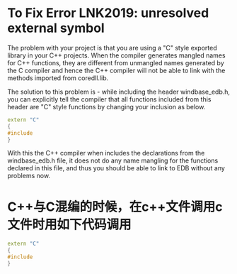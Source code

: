 # To Fix Error LNK2019: unresolved external symbol

The problem with your project is that you are using a "C" style exported library in your C++ projects. When the compiler generates mangled names for C++ functions, they are different from unmangled names generated by the C compiler and hence the C++ compiler will not be able to link with the methods imported from coredll.lib.

The solution to this problem is - while including the header windbase_edb.h, you can explicitly tell the compiler that all functions included from this header are "C" style functions by changing your inclusion as below.

```C++
extern "C"
{
#include 
}
```

With this the C++ compiler when includes the declarations from the windbase_edb.h file, it does not do any name mangling for the functions declared in this file, and thus you should be able to link to EDB without any problems now.

# C++与C混编的时候，在c++文件调用c文件时用如下代码调用

```C++
extern "C"
{
#include 
}
```
